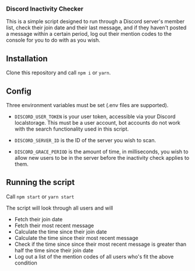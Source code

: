 ### Discord Inactivity Checker

This is a simple script designed to run through a Discord server's member list, check their join date and their last message, and if they haven't posted a message within a certain period, log out their mention codes to the console for you to do with as you wish.

## Installation

Clone this repository and call `npm i` or `yarn`.

## Config

Three environment variables must be set (.env files are supported).

* `DISCORD_USER_TOKEN` is your user token, accessible via your Discord localstorage. This must be a user account, bot accounts do not work with the search functionality used in this script.

* `DISCORD_SERVER_ID` is the ID of the server you wish to scan.

* `DISCORD_GRACE_PERIOD` is the amount of time, in milliseconds, you wish to allow new users to be in the server before the inactivity check applies to them.

## Running the script

Call `npm start` or `yarn start`

The script will look through all users and will

* Fetch their join date
* Fetch their most recent message
* Calculate the time since their join date
* Calculate the time since their most recent message
* Check if the time since since their most recent message is greater than half the time since their join date
* Log out a list of the mention codes of all users who's fit the above condition

